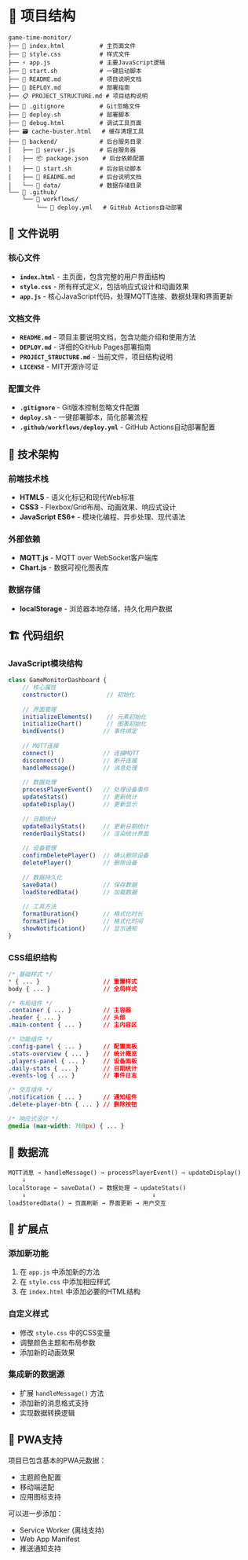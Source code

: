 # 📁 项目结构

```
game-time-monitor/
├── 📄 index.html          # 主页面文件
├── 🎨 style.css           # 样式文件
├── ⚡ app.js              # 主要JavaScript逻辑
├── 🚀 start.sh            # 一键启动脚本
├── 📖 README.md           # 项目说明文档
├── 🚀 DEPLOY.md           # 部署指南
├── 📋 PROJECT_STRUCTURE.md # 项目结构说明
├── 🙈 .gitignore          # Git忽略文件
├── 🔧 deploy.sh           # 部署脚本
├── 🔧 debug.html          # 调试工具页面
├── 🗃️ cache-buster.html   # 缓存清理工具
├── 📁 backend/            # 后台服务目录
│   ├── 📄 server.js       # 后台服务器
│   ├── 📦 package.json    # 后台依赖配置
│   ├── 🚀 start.sh        # 后台启动脚本
│   ├── 📖 README.md       # 后台说明文档
│   └── 📁 data/           # 数据存储目录
└── 📁 .github/
    └── 📁 workflows/
        └── 🚀 deploy.yml   # GitHub Actions自动部署
```

## 📄 文件说明

### 核心文件

- **`index.html`** - 主页面，包含完整的用户界面结构
- **`style.css`** - 所有样式定义，包括响应式设计和动画效果
- **`app.js`** - 核心JavaScript代码，处理MQTT连接、数据处理和界面更新

### 文档文件

- **`README.md`** - 项目主要说明文档，包含功能介绍和使用方法
- **`DEPLOY.md`** - 详细的GitHub Pages部署指南
- **`PROJECT_STRUCTURE.md`** - 当前文件，项目结构说明
- **`LICENSE`** - MIT开源许可证

### 配置文件

- **`.gitignore`** - Git版本控制忽略文件配置
- **`deploy.sh`** - 一键部署脚本，简化部署流程
- **`.github/workflows/deploy.yml`** - GitHub Actions自动部署配置

## 🔧 技术架构

### 前端技术栈
- **HTML5** - 语义化标记和现代Web标准
- **CSS3** - Flexbox/Grid布局、动画效果、响应式设计
- **JavaScript ES6+** - 模块化编程、异步处理、现代语法

### 外部依赖
- **MQTT.js** - MQTT over WebSocket客户端库
- **Chart.js** - 数据可视化图表库

### 数据存储
- **localStorage** - 浏览器本地存储，持久化用户数据

## 🏗️ 代码组织

### JavaScript模块结构

```javascript
class GameMonitorDashboard {
    // 核心属性
    constructor()           // 初始化
    
    // 界面管理
    initializeElements()    // 元素初始化
    initializeChart()       // 图表初始化
    bindEvents()           // 事件绑定
    
    // MQTT连接
    connect()              // 连接MQTT
    disconnect()           // 断开连接
    handleMessage()        // 消息处理
    
    // 数据处理
    processPlayerEvent()   // 处理设备事件
    updateStats()          // 更新统计
    updateDisplay()        // 更新显示
    
    // 日期统计
    updateDailyStats()     // 更新日期统计
    renderDailyStats()     // 渲染统计界面
    
    // 设备管理
    confirmDeletePlayer()  // 确认删除设备
    deletePlayer()         // 删除设备
    
    // 数据持久化
    saveData()             // 保存数据
    loadStoredData()       // 加载数据
    
    // 工具方法
    formatDuration()       // 格式化时长
    formatTime()           // 格式化时间
    showNotification()     // 显示通知
}
```

### CSS组织结构

```css
/* 基础样式 */
* { ... }                  // 重置样式
body { ... }               // 全局样式

/* 布局组件 */
.container { ... }         // 主容器
.header { ... }            // 头部
.main-content { ... }      // 主内容区

/* 功能组件 */
.config-panel { ... }      // 配置面板
.stats-overview { ... }    // 统计概览
.players-panel { ... }     // 设备面板
.daily-stats { ... }       // 日期统计
.events-log { ... }        // 事件日志

/* 交互组件 */
.notification { ... }      // 通知组件
.delete-player-btn { ... } // 删除按钮

/* 响应式设计 */
@media (max-width: 768px) { ... }
```

## 🔄 数据流

```
MQTT消息 → handleMessage() → processPlayerEvent() → updateDisplay()
    ↓
localStorage ← saveData() ← 数据处理 → updateStats()
    ↓                                    ↓
loadStoredData() → 页面刷新 → 界面更新 → 用户交互
```

## 🎯 扩展点

### 添加新功能
1. 在 `app.js` 中添加新的方法
2. 在 `style.css` 中添加相应样式
3. 在 `index.html` 中添加必要的HTML结构

### 自定义样式
- 修改 `style.css` 中的CSS变量
- 调整颜色主题和布局参数
- 添加新的动画效果

### 集成新的数据源
- 扩展 `handleMessage()` 方法
- 添加新的消息格式支持
- 实现数据转换逻辑

## 📱 PWA支持

项目已包含基本的PWA元数据：
- 主题颜色配置
- 移动端适配
- 应用图标支持

可以进一步添加：
- Service Worker (离线支持)
- Web App Manifest
- 推送通知支持